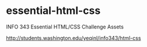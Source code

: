 essential-html-css
==================

INFO 343 Essential HTML/CSS Challenge Assets

http://students.washington.edu/yeqinl/info343/html-css
